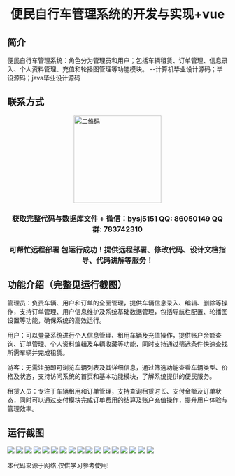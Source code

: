 <p><h1 align="center">便民自行车管理系统的开发与实现+vue</h1></p>

## 简介
便民自行车管理系统：角色分为管理员和用户；包括车辆租赁、订单管理、信息录入、个人资料管理、充值和轮播图管理等功能模块。    --计算机毕业设计源码；毕设源码；java毕业设计源码


## 联系方式
<img src="https://bs-1329754181.cos.ap-shanghai.myqcloud.com/wx.jpg" alt="二维码" style="display: block; margin: 0 auto;" width="200px">
<p><h3 align="center">获取完整代码与数据库文件 + 微信：bysj5151 QQ: 86050149 QQ群: 783742310</h3></p>
<p><h3 align="center">可帮忙远程部署 包运行成功！提供远程部署、修改代码、设计文档指导、代码讲解等服务！</h3></p>

## 功能介绍（完整见运行截图）
管理员：负责车辆、用户和订单的全面管理，提供车辆信息录入、编辑、删除等操作，支持订单管理、用户信息维护及系统基础数据管理，包括导航栏配置、轮播图设置等功能，确保系统的高效运行。

用户：可以登录系统进行个人信息管理、租用车辆及充值操作，提供账户余额查询、订单管理、个人资料编辑及车辆收藏等功能，同时支持通过筛选条件快速查找所需车辆并完成租赁。

游客：无需注册即可浏览车辆列表及其详细信息，通过筛选功能查看车辆类型、价格及状态，支持访问系统的首页和基本功能模块，了解系统提供的便民服务。

租赁人员：专注于车辆租用和订单管理，支持查询租赁时长、支付金额及订单状态，同时可以通过支付模块完成订单费用的结算及账户充值操作，提升用户体验与管理效率。


## 运行截图
![](https://bs-1329754181.cos.ap-shanghai.myqcloud.com/ssm/BicycleManagementSystem/img/001.jpg)
![](https://bs-1329754181.cos.ap-shanghai.myqcloud.com/ssm/BicycleManagementSystem/img/002.jpg)
![](https://bs-1329754181.cos.ap-shanghai.myqcloud.com/ssm/BicycleManagementSystem/img/003.jpg)
![](https://bs-1329754181.cos.ap-shanghai.myqcloud.com/ssm/BicycleManagementSystem/img/004.jpg)
![](https://bs-1329754181.cos.ap-shanghai.myqcloud.com/ssm/BicycleManagementSystem/img/005.jpg)
![](https://bs-1329754181.cos.ap-shanghai.myqcloud.com/ssm/BicycleManagementSystem/img/006.jpg)
![](https://bs-1329754181.cos.ap-shanghai.myqcloud.com/ssm/BicycleManagementSystem/img/007.jpg)
![](https://bs-1329754181.cos.ap-shanghai.myqcloud.com/ssm/BicycleManagementSystem/img/008.jpg)
![](https://bs-1329754181.cos.ap-shanghai.myqcloud.com/ssm/BicycleManagementSystem/img/009.jpg)
![](https://bs-1329754181.cos.ap-shanghai.myqcloud.com/ssm/BicycleManagementSystem/img/010.jpg)
![](https://bs-1329754181.cos.ap-shanghai.myqcloud.com/ssm/BicycleManagementSystem/img/011.jpg)
![](https://bs-1329754181.cos.ap-shanghai.myqcloud.com/ssm/BicycleManagementSystem/img/012.jpg)
![](https://bs-1329754181.cos.ap-shanghai.myqcloud.com/ssm/BicycleManagementSystem/img/013.jpg)
![](https://bs-1329754181.cos.ap-shanghai.myqcloud.com/ssm/BicycleManagementSystem/img/014.jpg)
![](https://bs-1329754181.cos.ap-shanghai.myqcloud.com/ssm/BicycleManagementSystem/img/015.jpg)
![](https://bs-1329754181.cos.ap-shanghai.myqcloud.com/ssm/BicycleManagementSystem/img/016.jpg)
![](https://bs-1329754181.cos.ap-shanghai.myqcloud.com/ssm/BicycleManagementSystem/img/017.jpg)

<p>本代码来源于网络,仅供学习参考使用!</p>
